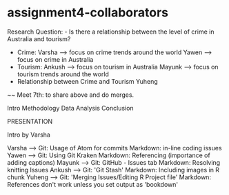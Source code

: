 # assignment4-collaborators

Research Question: - Is there a relationship between the level of crime in Australia and tourism?

- Crime:
  Varsha --> focus on crime trends around the world
  Yawen --> focus on crime in Australia
- Tourism:
  Ankush --> focus on tourism in Australia
  Mayunk --> focus on tourism trends around the world
- Relationship between Crime and Tourism
  Yuheng
  
~~ Meet 7th: to share above and do merges.

Intro
Methodology
Data
Analysis
Conclusion



PRESENTATION

Intro by Varsha

Varsha --> Git: Usage of Atom for commits
           Markdown: in-line coding issues
Yawen --> Git: Using Git Kraken
       Markdown: Referencing (importance of adding captions)
Mayunk --> Git: GitHub - Issues tab
        Markdown: Resolving knitting Issues
Ankush --> Git: 'Git Stash'
        Markdown: Including images in R chunk
Yuheng --> Git: 'Merging Issues/Editing R Project file'
        Markdown: References don't work unless you set output as 'bookdown'
